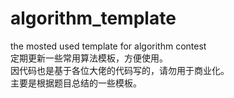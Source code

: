 # algorithm_template
the mosted used template for algorithm contest  
定期更新一些常用算法模板，方便使用。  
因代码也是基于各位大佬的代码写的，请勿用于商业化。  
主要是根据题目总结的一些模板。  
